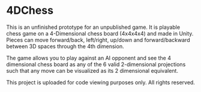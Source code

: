 # 4DChess
This is an unfinished prototype for an unpublished game. It is playable chess game on a 4-Dimensional chess board (4x4x4x4) and made in Unity. Pieces can move forward/back, left/right, up/down and forward/backward between 3D spaces through the 4th dimension. 

The game allows you to play against an AI opponent and see the 4 dimensional chess board as any of the 6 valid 2-dimensional projections such that any move can be visualized as its 2 dimensional equivalent.

This project is uploaded for code viewing purposes only. All rights reserved.
